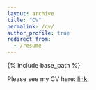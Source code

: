 ```yaml
---
layout: archive
title: "CV"
permalink: /cv/
author_profile: true
redirect_from:
  - /resume
---
```


{% include base_path %}

Please see my CV here: <a target="_blank" href="https://drive.google.com/file/d/1W21oa4p1ywtCo1YXrac35DSO_YU8s74g/view?usp=sharing">link</a>.
